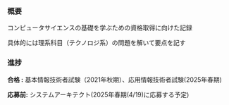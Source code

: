 ### 概要
コンピュータサイエンスの基礎を学ぶための資格取得に向けた記録

具体的には理系科目（テクノロジ系）の問題を解いて要点を記す

### 進捗

**合格 :** 基本情報技術者試験（2021年秋期）、応用情報技術者試験(2025年春期)

**応募前:** システムアーキテクト(2025年春期(4/19)に応募する予定)
